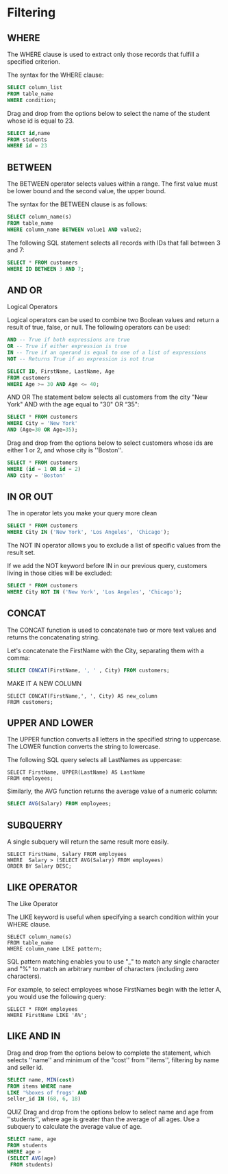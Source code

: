 # Filtering

## WHERE

The WHERE clause is used to extract only those records that fulfill a specified criterion.

The syntax for the WHERE clause:
```SQL
SELECT column_list 
FROM table_name
WHERE condition;
```

Drag and drop from the options below to select the name of the student whose id is equal to 23.
```SQL
SELECT id,name
FROM students
WHERE id = 23
```


## BETWEEN
The BETWEEN operator selects values within a range. The first value must be lower bound and the second value, the upper bound.

The syntax for the BETWEEN clause is as follows:
```SQL
SELECT column_name(s)
FROM table_name
WHERE column_name BETWEEN value1 AND value2;
```

The following SQL statement selects all records with IDs that fall between 3 and 7:
```SQL
SELECT * FROM customers 
WHERE ID BETWEEN 3 AND 7;
```

## AND OR
Logical Operators

Logical operators can be used to combine two Boolean values and return a result of true, false, or null.
The following operators can be used:

```SQL
AND -- True if both expressions are true
OR -- True if either expression is true
IN -- True if an operand is equal to one of a list of expressions
NOT -- Returns True if an expression is not true
```

```SQL
SELECT ID, FirstName, LastName, Age
FROM customers
WHERE Age >= 30 AND Age <= 40;
```
AND OR
The statement below selects all customers from the city "New York" AND with the age equal to "30" OR “35":

```SQL
SELECT * FROM customers
WHERE City = 'New York'
AND (Age=30 OR Age=35);
```

Drag and drop from the options below to select customers whose ids are either 1 or 2, and whose city is ''Boston''.
```SQL
SELECT * FROM customers
WHERE (id = 1 OR id = 2)
AND city = 'Boston'
```

## IN OR OUT
The in operator lets you make your query more clean

```SQL
SELECT * FROM customers 
WHERE City IN ('New York', 'Los Angeles', 'Chicago');
```

The NOT IN operator allows you to exclude a list of specific values from the result set.

If we add the NOT keyword before IN in our previous query, customers living in those cities will be excluded:
```SQL
SELECT * FROM customers 
WHERE City NOT IN ('New York', 'Los Angeles', 'Chicago');
```

## CONCAT
The CONCAT function is used to concatenate two or more text values and returns the concatenating string.

Let's concatenate the FirstName with the City, separating them with a comma:
```SQL
SELECT CONCAT(FirstName, ', ' , City) FROM customers;
```

MAKE IT A NEW COLUMN
```
SELECT CONCAT(FirstName,', ', City) AS new_column 
FROM customers;
```

## UPPER AND LOWER

The UPPER function converts all letters in the specified string to uppercase.
The LOWER function converts the string to lowercase.

The following SQL query selects all LastNames as uppercase:
```
SELECT FirstName, UPPER(LastName) AS LastName 
FROM employees;
```

Similarly, the AVG function returns the average value of a numeric column:
```SQL
SELECT AVG(Salary) FROM employees;
```


## SUBQUERRY
A single subquery will return the same result more easily.
```
SELECT FirstName, Salary FROM employees 
WHERE  Salary > (SELECT AVG(Salary) FROM employees) 
ORDER BY Salary DESC;
```




## LIKE OPERATOR
The Like Operator

The LIKE keyword is useful when specifying a search condition within your WHERE clause.
```
SELECT column_name(s)
FROM table_name
WHERE column_name LIKE pattern;
```

SQL pattern matching enables you to use "_" to match any single character and "%" to match an arbitrary number of characters (including zero characters).

For example, to select employees whose FirstNames begin with the letter A, you would use the following query:
```
SELECT * FROM employees 
WHERE FirstName LIKE 'A%';
```

## LIKE AND IN
Drag and drop from the options below to complete the statement, which selects ''name'' 
and minimum of the "cost'' from ''items'', filtering by name and seller id.

```SQL
SELECT name, MIN(cost) 
FROM items WHERE name 
LIKE '%boxes of frogs' AND 
seller_id IN (68, 6, 18)
```


QUIZ
Drag and drop from the options below to select name and age from ''students'',
where age is greater than the average of all ages. Use a subquery to calculate the average value of age.

```SQL
SELECT name, age 
FROM students
WHERE age >
(SELECT AVG(age)
 FROM students)
```
